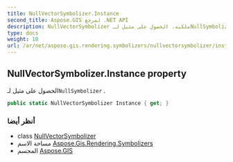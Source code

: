 ```yaml
---
title: NullVectorSymbolizer.Instance
second_title: Aspose.GIS لمرجع .NET API
description: NullVectorSymbolizer ملكية. الحصول على مثيل لـNullSymbolizer .
type: docs
weight: 10
url: /ar/net/aspose.gis.rendering.symbolizers/nullvectorsymbolizer/instance/
---
```

## NullVectorSymbolizer.Instance property

الحصول على مثيل لـ`NullSymbolizer` .

```csharp
public static NullVectorSymbolizer Instance { get; }
```

### أنظر أيضا

* class [NullVectorSymbolizer](../)
* مساحة الاسم [Aspose.Gis.Rendering.Symbolizers](../../nullvectorsymbolizer/)
* المجسم [Aspose.GIS](../../../)


